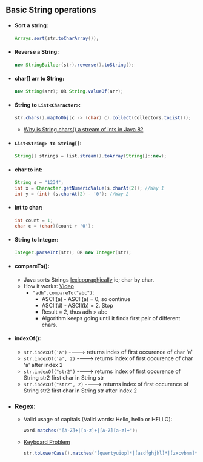 ## Basic String operations

* #### Sort a string:
  ```java
  Arrays.sort(str.toCharArray());
  ```

* #### Reverse a String:
  ```java
  new StringBuilder(str).reverse().toString();
  ```

* #### char[] arr to String:
  ```java
  new String(arr); OR String.valueOf(arr);
  ```

* #### String to ```List<Character>```:
  ```java
  str.chars().mapToObj(c -> (char) c).collect(Collectors.toList());
  ```
   * [Why is String.chars() a stream of ints in Java 8?](https://stackoverflow.com/questions/22435833/why-is-string-chars-a-stream-of-ints-in-java-8)

* #### ```List<String> to String[]```:
  ```java
  String[] strings = list.stream().toArray(String[]::new);
  ```
  
* #### char to int:
  ```java
  String s = "1234";
  int x = Character.getNumericValue(s.charAt(2)); //Way 1
  int y = (int) (s.charAt(2) - '0'); //Way 2
  ```
* #### int to char:
  ```java
  int count = 1;
  char c = (char)(count + '0');
  ```

* #### String to Integer:
  ```java
  Integer.parseInt(str); OR new Integer(str);
  ```
* #### compareTo():
	* Java sorts Strings [lexicographically](http://docs.oracle.com/javase/8/docs/api/java/lang/String.html#compareTo-java.lang.String-) ie; char by char.
	* How it works: [Video](https://www.youtube.com/watch?v=iTC43mLZG38)
		* ```"adh".compareTo("abc")```: 
			* ASCII(a) - ASCII(a) = 0, so continue
			* ASCII(d) - ASCII(b) = 2. Stop
			* Result = 2, thus adh > abc
			* Algorithm keeps going until it finds first pair of different chars. 
* #### indexOf():
	* ```str.indexOf('a')```    ----> returns index of first occurence of char 'a'
	* ```str.indexOf('a', 2)``` ----> returns index of first occurence of char 'a' after index 2
	* ```str.indexOf("str2")``` ----> returns index of first occurence of String str2 first char in String str
	* ```str.indexOf("str2", 2)``` ----> returns index of first occurence of String str2 first char in String str after index 2
* ### **Regex**:
	* Valid usage of capitals (Valid words: Hello, hello or HELLO):
      ```java
      word.matches("[A-Z]+|[a-z]+|[A-Z][a-z]+");
      ```
    * [Keyboard Problem](https://leetcode.com/problems/keyboard-row/description/)
      ```java
      str.toLowerCase().matches("[qwertyuiop]*|[asdfghjkl]*|[zxcvbnm]*")
      ```
